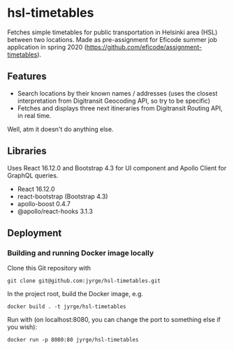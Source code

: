# hsl-timetables

Fetches simple timetables for public transportation in Helsinki area (HSL) between two locations. Made as pre-assignment for Eficode summer job application in spring 2020 (https://github.com/eficode/assignment-timetables).

## Features

* Search locations by their known names / addresses (uses the closest interpretation from Digitransit Geocoding API, so try to be specific)
* Fetches and displays three next itineraries from Digitransit Routing API, in real time.

Well, atm it doesn't do anything else.

## Libraries

Uses React 16.12.0 and Bootstrap 4.3 for UI component and Apollo Client for GraphQL queries.

* React 16.12.0
* react-bootstrap (Bootstrap 4.3)
* apollo-boost 0.4.7
* @apollo/react-hooks 3.1.3

## Deployment

### Building and running Docker image locally

Clone this Git repository with

`git clone git@github.com:jyrge/hsl-timetables.git`

In the project root, build the Docker image, e.g.

`docker build . -t jyrge/hsl-timetables`

Run with (on localhost:8080, you can change the port to something else if you wish):

`docker run -p 8080:80 jyrge/hsl-timetables`
